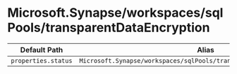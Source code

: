 # Microsoft.Synapse/workspaces/sqlPools/transparentDataEncryption

| Default Path | Alias |
|---|---|
| `properties.status` | `Microsoft.Synapse/workspaces/sqlPools/transparentDataEncryption/status` |

